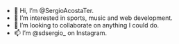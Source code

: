 - 👋 Hi, I’m @SergioAcostaTer.
- 👀 I’m interested in sports, music and web development.
- 💞️ I’m looking to collaborate on anything I could do.
- 📫 I’m @sdsergio_ on Instagram.

<!---
SergioAcostaTer/SergioAcostaTer is a ✨ special ✨ repository because its `README.md` (this file) appears on your GitHub profile.
You can click the Preview link to take a look at your changes.
--->
